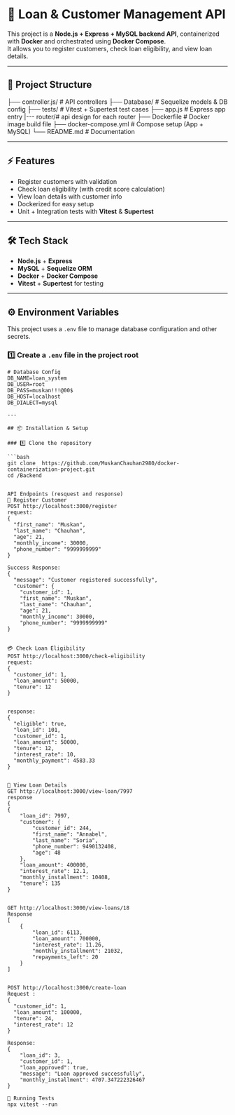 # 🚀 Loan & Customer Management API

This project is a **Node.js + Express + MySQL backend API**, containerized with **Docker** and orchestrated using **Docker Compose**.  
It allows you to register customers, check loan eligibility, and view loan details.

---

## 📂 Project Structure

├── controller.js/ # API controllers
├── Database/ # Sequelize models & DB config
├── tests/ # Vitest + Supertest test cases
├── app.js # Express app entry
|--- router/# api design for each router
├── Dockerfile # Docker image build file
├── docker-compose.yml # Compose setup (App + MySQL)
└── README.md # Documentation

---

## ⚡ Features

- Register customers with validation
- Check loan eligibility (with credit score calculation)
- View loan details with customer info
- Dockerized for easy setup
- Unit + Integration tests with **Vitest** & **Supertest**

---

## 🛠️ Tech Stack

- **Node.js** + **Express**
- **MySQL** + **Sequelize ORM**
- **Docker** + **Docker Compose**
- **Vitest** + **Supertest** for testing

---

## ⚙️ Environment Variables

This project uses a `.env` file to manage database configuration and other secrets.  

### 1️⃣ Create a `.env` file in the project root

```env
# Database Config
DB_NAME=loan_system
DB_USER=root
DB_PASS=muskan!!!@00$
DB_HOST=localhost
DB_DIALECT=mysql

---

## 📦 Installation & Setup

### 1️⃣ Clone the repository

```bash
git clone  https://github.com/MuskanChauhan2980/docker-containerization-project.git
cd /Backend


API Endpoints (resquest and response)
👤 Register Customer
POST http://localhost:3000/register
request:
{
  "first_name": "Muskan",
  "last_name": "Chauhan",
  "age": 21,
  "monthly_income": 30000,
  "phone_number": "9999999999"
}

Success Response:
{
  "message": "Customer registered successfully",
  "customer": {
    "customer_id": 1,
    "first_name": "Muskan",
    "last_name": "Chauhan",
    "age": 21,
    "monthly_income": 30000,
    "phone_number": "9999999999"
}


💳 Check Loan Eligibility
POST http://localhost:3000/check-eligibility
request:
{
  "customer_id": 1,
  "loan_amount": 50000,
  "tenure": 12
}


response:
{
  "eligible": true,
  "loan_id": 101,
  "customer_id": 1,
  "loan_amount": 50000,
  "tenure": 12,
  "interest_rate": 10,
  "monthly_payment": 4583.33
}


📄 View Loan Details
GET http://localhost:3000/view-loan/7997
response
{
{
    "loan_id": 7997,
    "customer": {
        "customer_id": 244,
        "first_name": "Annabel",
        "last_name": "Soria",
        "phone_number": 9490132408,
        "age": 48
    },
    "loan_amount": 400000,
    "interest_rate": 12.1,
    "monthly_installment": 10408,
    "tenure": 135
}


GET http://localhost:3000/view-loans/18
Response
[
    {
        "loan_id": 6113,
        "loan_amount": 700000,
        "interest_rate": 11.26,
        "monthly_installment": 21032,
        "repayments_left": 20
    }
]


POST http://localhost:3000/create-loan
Request :
{
  "customer_id": 1,
  "loan_amount": 100000,
  "tenure": 24,
  "interest_rate": 12
}

Response:
{
    "loan_id": 3,
    "customer_id": 1,
    "loan_approved": true,
    "message": "Loan approved successfully",
    "monthly_installment": 4707.347222326467
}

🧪 Running Tests
npx vitest --run